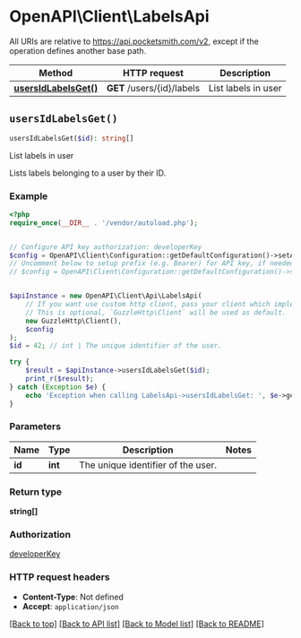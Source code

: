 # OpenAPI\Client\LabelsApi

All URIs are relative to https://api.pocketsmith.com/v2, except if the operation defines another base path.

| Method | HTTP request | Description |
| ------------- | ------------- | ------------- |
| [**usersIdLabelsGet()**](LabelsApi.md#usersIdLabelsGet) | **GET** /users/{id}/labels | List labels in user |


## `usersIdLabelsGet()`

```php
usersIdLabelsGet($id): string[]
```

List labels in user

Lists labels belonging to a user by their ID.

### Example

```php
<?php
require_once(__DIR__ . '/vendor/autoload.php');


// Configure API key authorization: developerKey
$config = OpenAPI\Client\Configuration::getDefaultConfiguration()->setApiKey('X-Developer-Key', 'YOUR_API_KEY');
// Uncomment below to setup prefix (e.g. Bearer) for API key, if needed
// $config = OpenAPI\Client\Configuration::getDefaultConfiguration()->setApiKeyPrefix('X-Developer-Key', 'Bearer');


$apiInstance = new OpenAPI\Client\Api\LabelsApi(
    // If you want use custom http client, pass your client which implements `GuzzleHttp\ClientInterface`.
    // This is optional, `GuzzleHttp\Client` will be used as default.
    new GuzzleHttp\Client(),
    $config
);
$id = 42; // int | The unique identifier of the user.

try {
    $result = $apiInstance->usersIdLabelsGet($id);
    print_r($result);
} catch (Exception $e) {
    echo 'Exception when calling LabelsApi->usersIdLabelsGet: ', $e->getMessage(), PHP_EOL;
}
```

### Parameters

| Name | Type | Description  | Notes |
| ------------- | ------------- | ------------- | ------------- |
| **id** | **int**| The unique identifier of the user. | |

### Return type

**string[]**

### Authorization

[developerKey](../../README.md#developerKey)

### HTTP request headers

- **Content-Type**: Not defined
- **Accept**: `application/json`

[[Back to top]](#) [[Back to API list]](../../README.md#endpoints)
[[Back to Model list]](../../README.md#models)
[[Back to README]](../../README.md)
